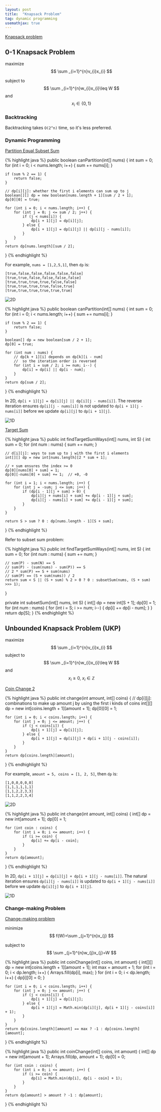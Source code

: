 ```yaml
---
layout: post
title:  "Knapsack Problem"
tag: dynamic programming
usemathjax: true
---
```

[Knapsack problem](https://en.wikipedia.org/wiki/Knapsack_problem)

## 0-1 Knapsack Problem

maximize $$ \sum _{i=1}^{n}v_{i}x_{i} $$

subject to $$ \sum _{i=1}^{n}w_{i}x_{i}\leq W $$ and $$ x_{i}\in \{0,1\} $$

### Backtracking
Backtracking takes `O(2^n)` time, so it's less preferred.

### Dynamic Programming
[Partition Equal Subset Sum][partition-equal-subset-sum]

{% highlight java %}
public boolean canPartition(int[] nums) {
    int sum = 0;
    for (int i = 0; i < nums.length; i++) {
        sum += nums[i];
    }

    if (sum % 2 == 1) {
        return false;
    }

    // dp[i][j]: whether the first i elements can sum up to j
    boolean[][] dp = new boolean[nums.length + 1][sum / 2 + 1];
    dp[0][0] = true;

    for (int i = 0; i < nums.length; i++) {
        for (int j = 0; j <= sum / 2; j++) {
            if (j < nums[i]) {
                dp[i + 1][j] = dp[i][j];
            } else {
                dp[i + 1][j] = dp[i][j] || dp[i][j - nums[i]];
            }
        }
    }
    return dp[nums.length][sum / 2];
}
{% endhighlight %}

For example, `nums = [1,2,5,1]`, then `dp` is:

```
[true,false,false,false,false,false]
[true,true,false,false,false,false]
[true,true,true,true,false,false]
[true,true,true,true,false,true]
[true,true,true,true,true,true]
```

![2D](/assets/knapsack_partition_equal_subset_sum_2d.png)

{% highlight java %}
public boolean canPartition(int[] nums) {
    int sum = 0;
    for (int i = 0; i < nums.length; i++) {
        sum += nums[i];
    }

    if (sum % 2 == 1) {
        return false;
    }

    boolean[] dp = new boolean[sum / 2 + 1];
    dp[0] = true;

    for (int num : nums) {
        // dp[k + 1][i] depends on dp[k][i - num]
        //  so the iteration order is reversed
        for (int i = sum / 2; i >= num; i--) {
            dp[i] = dp[i] || dp[i - num];
        }
    }
    return dp[sum / 2];
}
{% endhighlight %}

In 2D, `dp[i + 1][j] = dp[i][j] || dp[i][j - nums[i]]`. The reverse iteration ensures `dp[i][j - nums[i]]` is not updated to `dp[i + 1][j - nums[i]]` before we update `dp[i][j]` to `dp[i + 1][j]`.

![1D](/assets/knapsack_partition_equal_subset_sum_1d.png)

[Target Sum][target-sum]

{% highlight java %}
public int findTargetSumWays(int[] nums, int S) {
    int sum = 0;
    for (int num : nums) {
        sum += num;
    }

    // d[i][j]: ways to sum up to j with the first i elements
    int[][] dp = new int[nums.length][2 * sum + 1];

    // + sum ensures the index >= 0
    dp[0][nums[0] + sum] = 1;
    dp[0][-nums[0] + sum] += 1;  // +0, -0

    for (int i = 1; i < nums.length; i++) {
        for (int j = -sum; j <= sum; j++) {
            if (dp[i - 1][j + sum] > 0) {
                dp[i][j + nums[i] + sum] += dp[i - 1][j + sum];
                dp[i][j - nums[i] + sum] += dp[i - 1][j + sum];
            }
        }
    }

    return S > sum ? 0 : dp[nums.length - 1][S + sum];
}
{% endhighlight %}

Refer to subset sum problem:

{% highlight java %}
public int findTargetSumWays(int[] nums, int S) {
    int sum = 0;
    for (int num : nums) {
        sum += num;
    }

    // sum(P) - sum(N) == S
    // sum(P) - (sum(nums) - sum(P)) == S
    // 2 * sum(P) == S + sum(nums)
    // sum(P) == (S + sum(nums)) / 2
    return sum < S || (S + sum) % 2 > 0 ? 0 : subsetSum(nums, (S + sum) >>> 1); 
}   

private int subsetSum(int[] nums, int S) {
    int[] dp = new int[S + 1]; 
    dp[0] = 1;
    for (int num : nums) {
        for (int i = S; i >= num; i--) {
            dp[i] += dp[i - num]; 
        }
    }
    return dp[S];
}
{% endhighlight %}

## Unbounded Knapsack Problem (UKP)

maximize $$ \sum _{i=1}^{n}v_{i}x_{i} $$
subject to $$ \sum _{i=1}^{n}w_{i}x_{i}\leq W $$ and $$ x_{i}\geq 0,\ x_{i}\in \mathbb {Z} $$

[Coin Change 2][coin-change-2]

{% highlight java %}
public int change(int amount, int[] coins) {
    // dp[i][j]: combinations to make up amount j by using the first i kinds of coins
    int[][] dp = new int[coins.length + 1][amount + 1];
    dp[0][0] = 1;

    for (int i = 0; i < coins.length; i++) {  
        for (int j = 0; j <= amount; j++) {
            if (j < coins[i]) {
                dp[i + 1][j] = dp[i][j];
            } else {
                dp[i + 1][j] = dp[i][j] + dp[i + 1][j - coins[i]];
            }
        }
    }
    return dp[coins.length][amount];
}
{% endhighlight %}

For example, `amount = 5, coins = [1, 2, 5]`, then `dp` is:

```
[1,0,0,0,0,0]
[1,1,1,1,1,1]
[1,1,2,2,3,3]
[1,1,2,2,3,4]
```

![2D](/assets/knapsack_coin_change_2_2d.png)

{% highlight java %}
public int change(int amount, int[] coins) {
    int[] dp = new int[amount + 1];
    dp[0] = 1;

    for (int coin : coins) {  
        for (int i = 0; i <= amount; i++) {
            if (i >= coin) {
                dp[i] += dp[i - coin];
            }
        }
    }
    return dp[amount];
}
{% endhighlight %}

In 2D, `dp[i + 1][j] = dp[i][j] + dp[i + 1][j - nums[i]]`. The natural iteration ensures `dp[i][j - nums[i]]` is updated to `dp[i + 1][j - nums[i]]` before we update `dp[i][j]` to `dp[i + 1][j]`.

![1D](/assets/knapsack_coin_change_2_1d.png)

### Change-making Problem
[Change-making problem](https://en.wikipedia.org/wiki/Change-making_problem)

minimize $$ f(W)=\sum _{j=1}^{n}x_{j} $$

subject to $$ \sum _{j=1}^{n}w_{j}x_{j}=W $$

{% highlight java %}
public int coinChange(int[] coins, int amount) {
    int[][] dp = new int[coins.length + 1][amount + 1];
    int max = amount + 1;
    for (int i = 0; i < dp.length; i++) {
        Arrays.fill(dp[i], max);
    }
    for (int i = 0; i < dp.length; i++) {
        dp[i][0] = 0;
    }

    for (int i = 0; i < coins.length; i++) {
        for (int j = 0; j <= amount; j++) {
            if (j < coins[i]) {
                dp[i + 1][j] = dp[i][j];
            } else {
                dp[i + 1][j] = Math.min(dp[i][j], dp[i + 1][j - coins[i]] + 1);
            }
        }
    }
    return dp[coins.length][amount] == max ? -1 : dp[coins.length][amount];
}
{% endhighlight %}

{% highlight java %}
public int coinChange(int[] coins, int amount) {
    int[] dp = new int[amount + 1];
    Arrays.fill(dp, amount + 1);
    dp[0] = 0;

    for (int coin : coins) {
        for (int i = 0; i <= amount; i++) {
            if (i >= coin) {
                dp[i] = Math.min(dp[i], dp[i - coin] + 1);
            }
        }
    }
    return dp[amount] > amount ? -1 : dp[amount];
}
{% endhighlight %}

[coin-change-2]: https://leetcode.com/problems/coin-change-2/
[partition-equal-subset-sum]: https://leetcode.com/problems/partition-equal-subset-sum/
[target-sum]: https://leetcode.com/problems/target-sum/
